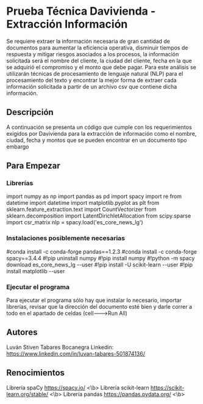 # Prueba Técnica Davivienda - Extracción Información

Se requiere extraer la información necesaria de gran cantidad de documentos para aumentar la eficiencia operativa, disminuir tiempos de respuesta y mitigar riesgos asociados a los procesos, la información solicitada será el nombre del cliente, la ciudad del cliente, fecha en la que se adquirió el compromiso y el monto que debe pagar. Para este análisis se utilizarán técnicas de procesamiento de lenguaje natural (NLP) para el procesamiento del texto y encontrar la mejor forma de extraer cada información solicitada a partir de un archivo csv que contiene dicha información.

## Descripción

A continuación se presenta un código que cumple con los requerimientos exigidos por Davivienda para la extracción de información como el nombre, ciudad, fecha y montos que se pueden encontrar en un documento tipo embargo

## Para Empezar

### Librerías

import numpy as np
import pandas as pd
import spacy
import re
from datetime import datetime
import matplotlib.pyplot as plt
from sklearn.feature_extraction.text import CountVectorizer
from sklearn.decomposition import LatentDirichletAllocation
from scipy.sparse import csr_matrix
nlp = spacy.load('es_core_news_lg')

### Instalaciones posiblemente necesarias

#conda install -c conda-forge pandas==1.2.3
#conda install -c conda-forge spacy==3.4.4
#!pip uninstall numpy
#!pip install numpy
#!python -m spacy download es_core_news_lg --user
#!pip install -U scikit-learn --user
#!pip install matplotlib --user

### Ejecutar el programa

Para ejecutar el programa sólo hay que instalar lo necesario, importar librerías, revisar que la dirección del documento esté bien y darle correr a todo en el apartado de celdas (cell--->Run All)


## Autores

Luván Stiven Tabares Bocanegra
Linkedin: https://www.linkedin.com/in/luvan-tabares-501874136/


## Renocimientos

Librería spaCy https://spacy.io/ <\b>
Librería scikit-learn https://scikit-learn.org/stable/ <\b>
Librería pandas https://pandas.pydata.org/ <\b>
